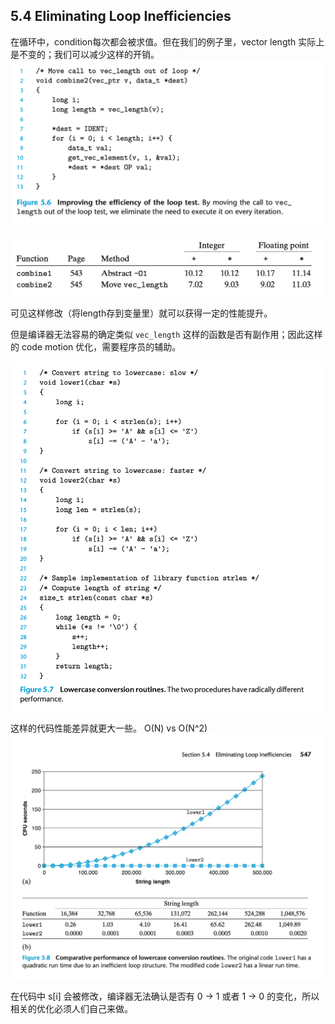## 5.4 Eliminating Loop Inefficiencies

在循环中，condition每次都会被求值。但在我们的例子里，vector length 实际上是不变的；我们可以减少这样的开销。
![](2023-01-09-11-14-57.png)

![](2023-01-09-11-15-10.png)

可见这样修改（将length存到变量里）就可以获得一定的性能提升。

但是编译器无法容易的确定类似 `vec_length` 这样的函数是否有副作用；因此这样的 code motion 优化，需要程序员的辅助。

![](2023-01-09-11-23-53.png)

这样的代码性能差异就更大一些。 O(N) vs O(N^2)
![](2023-01-09-11-24-17.png)

在代码中 s[i] 会被修改，编译器无法确认是否有 0 -> 1 或者 1 -> 0 的变化，所以相关的优化必须人们自己来做。